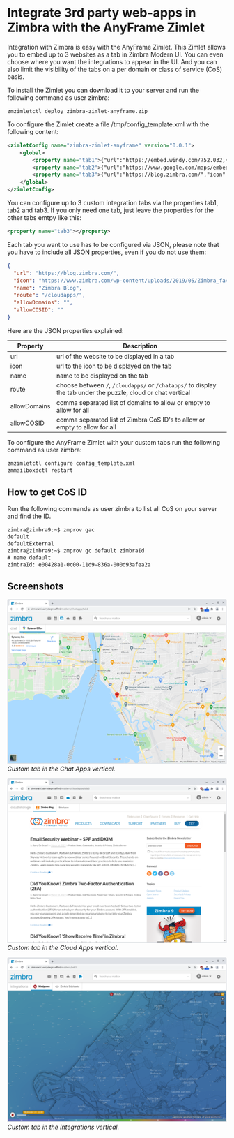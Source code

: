 # Integrate 3rd party web-apps in Zimbra with the AnyFrame Zimlet

Integration with Zimbra is easy with the AnyFrame Zimlet. This Zimlet allows you to embed up to 3 websites as a tab in Zimbra Modern UI. You can even choose where you want the integrations to appear in the UI. And you can also limit the visibility of the tabs on a per domain or class of service (CoS) basis.

To install the Zimlet you can download it to your server and run the following command as user zimbra:

```
zmzimletctl deploy zimbra-zimlet-anyframe.zip 
```

To configure the Zimlet create a file /tmp/config_template.xml with the following content:

```xml
<zimletConfig name="zimbra-zimlet-anyframe" version="0.0.1">
    <global>
        <property name="tab1">{"url":"https://embed.windy.com/?52.032,4.310,11","icon":"https://www.windy.com/favicon.ico","name":"Windy.com","route":"/","allowDomains":"", "allowCOSID":""}</property>
        <property name="tab2">{"url":"https://www.google.com/maps/embed?pb=!1m18!1m12!1m3!1d46800.96020851833!2d-78.87109739351685!3d42.85046597320593!2m3!1f0!2f0!3f0!3m2!1i1024!2i768!4f13.1!3m3!1m2!1s0x89d31234c99a4875%3A0x57bea679387ecece!2sSynacor%2C%20Inc.!5e0!3m2!1sen!2snl!4v1648024277172!5m2!1sen!2snl","icon":"https://www.google.com/images/branding/product/ico/maps15_bnuw3a_32dp.ico","name":"Synacor Office","route":"/chatapps/","allowDomains":"", "allowCOSID":""}</property>
        <property name="tab3">{"url":"https://blog.zimbra.com/","icon":"https://www.zimbra.com/wp-content/uploads/2019/05/Zimbra_favicon_144x144.png","name":"Zimbra Blog","route":"/cloudapps/","allowDomains":"", "allowCOSID":""}</property>
    </global>
</zimletConfig>
```

You can configure up to 3 custom integration tabs via the properties tab1, tab2 and tab3. If you only need one tab, just leave the properties for the other tabs emtpy like this:

```xml
<property name="tab3"></property>
```

Each tab you want to use has to be configured via JSON, please note that you have to include all JSON properties, even if you do not use them:

```json
{
  "url": "https://blog.zimbra.com/",
  "icon": "https://www.zimbra.com/wp-content/uploads/2019/05/Zimbra_favicon_144x144.png",
  "name": "Zimbra Blog",
  "route": "/cloudapps/",
  "allowDomains": "",
  "allowCOSID": ""
}
```

Here are the JSON properties explained:

| Property | Description |
|---|---|
| url | url of the website to be displayed in a tab |
| icon | url to the icon to be displayed on the tab |
| name | name to be displayed on the tab  |
| route | choose between `/`, `/cloudapps/` or `/chatapps/` to display the tab under the puzzle, cloud or chat vertical  |
| allowDomains |  comma separated list of domains to allow or empty to allow for all  |
| allowCOSID | comma separated list of Zimbra CoS ID's to allow or empty to allow for all |

To configure the AnyFrame Zimlet with your custom tabs run the following command as user zimbra:

```
zmzimletctl configure config_template.xml 
zmmailboxdctl restart
```

## How to get CoS ID

Run the following commands as user zimbra to list all CoS on your server and find the ID.

```
zimbra@zimbra9:~$ zmprov gac
default
defaultExternal
zimbra@zimbra9:~$ zmprov gc default zimbraId
# name default
zimbraId: e00428a1-0c00-11d9-836a-000d93afea2a
```

## Screenshots

![](screenshots/chatapps.png)
*Custom tab in the Chat Apps vertical.*

![](screenshots/cloudapps.png)
*Custom tab in the Cloud Apps vertical.*

![](screenshots/integrations.png)
*Custom tab in the Integrations vertical.*
